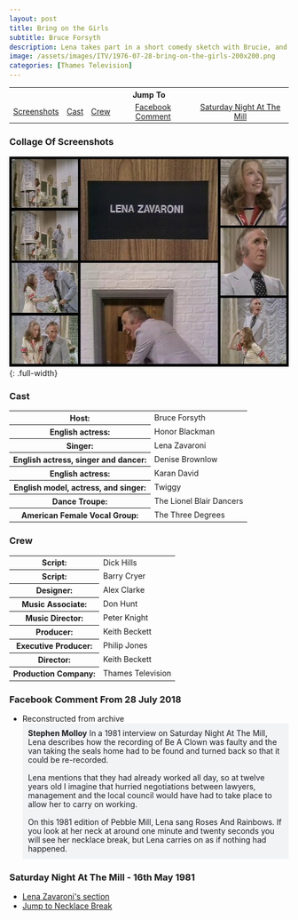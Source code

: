 ```yaml
---
layout: post
title: Bring on the Girls
subtitle: Bruce Forsyth
description: Lena takes part in a short comedy sketch with Brucie, and they then perform Be A Clown together.
image: /assets/images/ITV/1976-07-28-bring-on-the-girls-200x200.png
categories: [Thames Television]
---
```


<table style="text-align:center;">
<tr><th colspan="5">Jump To</th></tr>

<tr>
<td><a href="#collage-of-screenshots">Screenshots</a></td>
<td><a href="#cast">Cast</a></td>
<td><a href="#crew">Crew</a></td>
<td><a href="#facebook-comment-from-28-july-2018">Facebook Comment</a></td>
<td><a href="#saturday-night-at-the-mill---16th-may-1981">Saturday Night At The Mill</a></td>
</tr>
</table>

### Collage Of Screenshots
![](/assets/images/ITV/1976-07-28-bring-on-the-girls.jpg){: .full-width}

### Cast
<table>
<tr><th>Host:</th><td>Bruce Forsyth</td></tr>
<tr><th>English actress:</th><td>Honor Blackman</td></tr>
<tr><th>Singer:</th><td>Lena Zavaroni</td></tr>
<tr><th>English actress, singer and dancer:</th><td>Denise Brownlow</td></tr>
<tr><th>English actress:</th><td>Karan David</td></tr>
<tr><th>English model, actress, and singer:</th><td>Twiggy</td></tr>
<tr><th>Dance Troupe:</th><td>The Lionel Blair Dancers</td></tr>
<tr><th>American Female Vocal Group:</th><td>The Three Degrees</td></tr>
</table>

### Crew
<table>
<tr><th>Script:</th><td>Dick Hills</td></tr>
<tr><th>Script:</th><td>Barry Cryer</td></tr>
<tr><th>Designer:</th><td>Alex Clarke</td></tr>
<tr><th>Music Associate:</th><td>Don Hunt</td></tr>
<tr><th>Music Director:</th><td>Peter Knight</td></tr>
<tr><th>Producer:</th><td>Keith Beckett</td></tr>
<tr><th>Executive Producer:</th><td>Philip Jones</td></tr>
<tr><th>Director:</th><td>Keith Beckett</td></tr>
<tr><th>Production Company:</th><td>Thames Television</td></tr>
</table>

### Facebook Comment From 28 July 2018
* Reconstructed from archive
<span class="fb">**Stephen Molloy** In a 1981 interview on Saturday Night At The Mill, Lena describes how the recording of Be A Clown was faulty and the van taking the seals home had to be found and turned back so that it could be re-recorded.<br /><br />Lena mentions that they had already worked all day, so at twelve years old I imagine that hurried negotiations between lawyers, management and the local council would have had to take place to allow her to carry on working.<br /><br />On this 1981 edition of Pebble Mill, Lena sang Roses And Rainbows. If you look at her neck at around one minute and twenty seconds you will see her necklace break, but Lena carries on as if nothing had happened.</span>

### Saturday Night At The Mill - 16th May 1981
* [Lena Zavaroni's section](https://youtu.be/ShpRiTt4vbA)
* [Jump to Necklace Break](https://youtu.be/ShpRiTt4vbA?t=812)

<style>
.dt-published {display: none;}
.post-meta:after {content: "Wednesday 28 July 1976 @ 8.00pm, repeated on Wednesday 22 June 1977 @ 7.30pm";}
.height-adjust1 {width:auto; height:350px;}
.height-adjust2 {width:auto; height:307px;}

.fb {
    background-color: #f2f3f5;
    box-sizing: border-box;
    color: #1c1e21;
    display: inline-block;
    line-height: 16px;
    padding: 10px;
    max-width: 100%;
    word-wrap: break-word;
    position: relative;
    white-space: normal;
    word-break: break-word;
}
</style>

